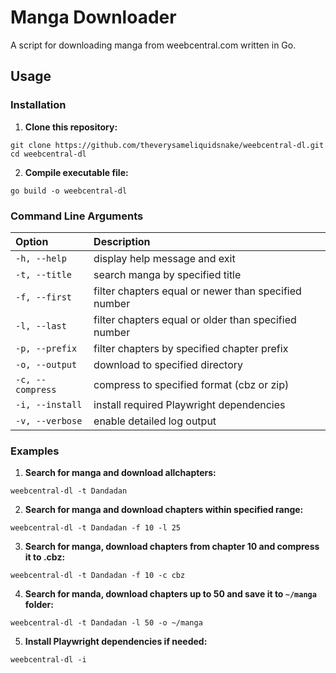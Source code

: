 # Manga Downloader
A script for downloading manga from weebcentral.com written in Go.

## Usage

### Installation
1. **Clone this repository:**
```
git clone https://github.com/theverysameliquidsnake/weebcentral-dl.git
cd weebcentral-dl
```

2. **Compile executable file:**
```
go build -o weebcentral-dl
```

### Command Line Arguments
| Option | Description |
|:---|:---|
| `-h, --help` | display help message and exit |
| `-t, --title` | search manga by specified title |
| `-f, --first` | filter chapters equal or newer than specified number |
| `-l, --last` | filter chapters equal or older than specified number |
| `-p, --prefix` | filter chapters by specified chapter prefix |
| `-o, --output` | download to specified directory |
| `-c, --compress` | compress to specified format (cbz or zip) |
| `-i, --install` | install required Playwright dependencies |
| `-v, --verbose` | enable detailed log output |

### Examples

1. **Search for manga and download allchapters:**
```
weebcentral-dl -t Dandadan
```

2. **Search for manga and download chapters within specified range:**
```
weebcentral-dl -t Dandadan -f 10 -l 25
```
3. **Search for manga, download chapters from chapter 10 and compress it to .cbz:**
```
weebcentral-dl -t Dandadan -f 10 -c cbz
```
4. **Search for manda, download chapters up to 50 and save it to `~/manga` folder:**
```
weebcentral-dl -t Dandadan -l 50 -o ~/manga
```

5. **Install Playwright dependencies if needed:**
```
weebcentral-dl -i
```
